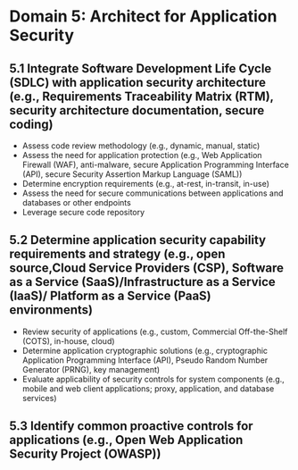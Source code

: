 # Domain 5: Architect for Application Security 

## 5.1 Integrate Software Development Life Cycle (SDLC) with application security architecture (e.g., Requirements Traceability Matrix (RTM), security architecture documentation, secure coding)

- Assess code review methodology (e.g., dynamic, manual, static)
- Assess the need for application protection (e.g., Web Application Firewall (WAF), anti-malware, secure Application Programming Interface (API), secure Security Assertion Markup Language (SAML))
- Determine encryption requirements (e.g., at-rest, in-transit, in-use)
- Assess the need for secure communications between applications and databases or other endpoints
- Leverage secure code repository

## 5.2 Determine application security capability requirements and strategy (e.g., open source,Cloud Service Providers (CSP), Software as a Service (SaaS)/Infrastructure as a Service (IaaS)/ Platform as a Service (PaaS) environments)
- Review security of applications (e.g., custom, Commercial Off-the-Shelf (COTS), in-house, cloud)
- Determine application cryptographic solutions (e.g., cryptographic Application Programming Interface (API), Pseudo Random Number Generator (PRNG), key management)
- Evaluate applicability of security controls for system components (e.g., mobile and web client applications; proxy, application, and database services)


## 5.3 Identify common proactive controls for applications (e.g., Open Web Application Security Project (OWASP)) 
